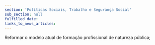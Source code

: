 ```yaml
---
section: 'Políticas Sociais, Trabalho e Segurança Social'
sub_section: null
fulfilled_date:
links_to_news_articles:
---
```


Reformar o modelo atual de formação profissional de natureza pública;